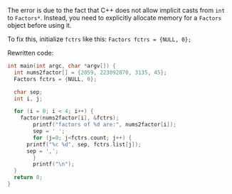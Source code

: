 The error is due to the fact that C++ does not allow implicit casts from `int` to `Factors*`. Instead, you need to explicitly allocate memory for a `Factors` object before using it.

To fix this, initialize `fctrs` like this: `Factors fctrs = {NULL, 0};`

Rewritten code:
```cpp
int main(int argc, char *argv[]) {
  int nums2factor[] = {2059, 223092870, 3135, 45};
  Factors fctrs = {NULL, 0};

  char sep;
  int i, j;

  for (i = 0; i < 4; i++) {
    factor(nums2factor[i], &fctrs);
        printf("factors of %d are:", nums2factor[i]);
        sep = ' ';
        for (j=0; j<fctrs.count; j++) {
      printf("%c %d", sep, fctrs.list[j]);
      sep = ',';
        }
        printf("\n");
  }
  return 0;
}
```
